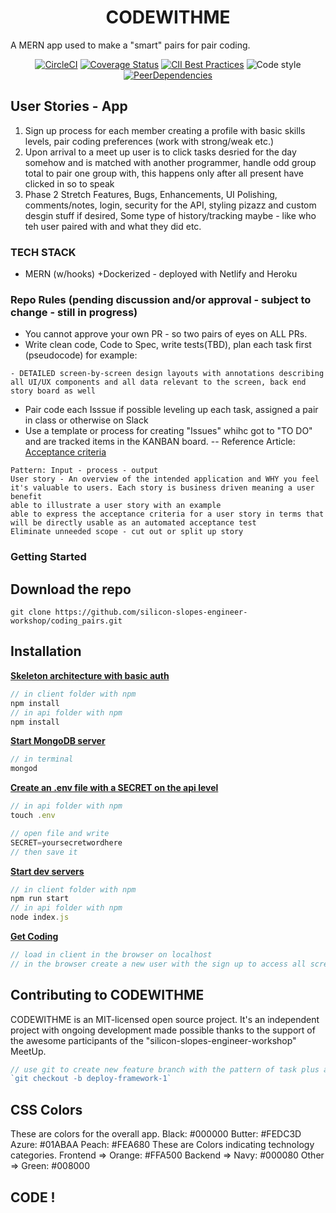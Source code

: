 <h1 align="center">CODEWITHME</h1>
<p>A MERN app used to make a "smart" pairs for pair coding.</p>
<div align="center">




[![CircleCI](https://img.shields.io/circleci/project/github/mui-org/material-ui/next.svg)]()
[![Coverage Status](https://img.shields.io/codecov/c/github/mui-org/material-ui/next.svg)]()
[![CII Best Practices](https://bestpractices.coreinfrastructure.org/projects/1320/badge)]()
![Code style](https://img.shields.io/badge/code_style-prettier-ff69b4.svg)
[![PeerDependencies](https://david-dm.org/mui-org/material-ui/next/peer-status.svg?path=packages/material-ui)]()

</div>




## User Stories - App 
1. Sign up process for each member creating a profile with basic skills levels, pair coding preferences (work with strong/weak etc.)  
2. Upon arrival to a meet up user is to click tasks desried for the day somehow and is matched with another programmer, handle odd group total to pair one group with, this happens only after all present have clicked in so to speak 
3. Phase 2 Stretch Features, Bugs, Enhancements, UI Polishing, comments/notes, login, security for the API, styling pizazz and custom desgin stuff if desired, Some type of history/tracking maybe - like who teh user paired with and what they did etc. 


### TECH STACK
- MERN (w/hooks) +Dockerized - deployed with Netlify and Heroku

### Repo Rules (pending discussion and/or approval - subject to change - still in progress) 
- You cannot approve your own PR - so two pairs of eyes on ALL PRs.
- Write clean code, Code to Spec, write tests(TBD), plan each task first (pseudocode) for example:
```
- DETAILED screen-by-screen design layouts with annotations describing all UI/UX components and all data relevant to the screen, back end story board as well 
```
- Pair code each Isssue if possible leveling up each task, assigned a pair in class or otherwise on Slack
- Use a template or process for creating "Issues" whihc got to "TO DO" and are tracked items in the KANBAN board.
-- Reference Article: [Acceptance criteria](http://www.payton-consulting.com/user-stories-create-acceptance-criteria/)
```
Pattern: Input - process - output  
User story - An overview of the intended application and WHY you feel it's valuable to users. Each story is business driven meaning a user benefit
able to illustrate a user story with an example
able to express the acceptance criteria for a user story in terms that will be directly usable as an automated acceptance test
Eliminate unneeded scope - cut out or split up story 
```

### Getting Started 

## Download the repo

`git clone https://github.com/silicon-slopes-engineer-workshop/coding_pairs.git`


## Installation


**[Skeleton architecture with basic auth]()**
```javascript
// in client folder with npm
npm install 
// in api folder with npm
npm install 
```

**[Start MongoDB server]()**
```javascript
// in terminal
mongod
```

**[Create an .env file with a SECRET on the api level]()** 
```javascript
// in api folder with npm
touch .env

// open file and write 
SECRET=yoursecretwordhere
// then save it 
```

**[Start dev servers]()** 
```javascript
// in client folder with npm
npm run start
// in api folder with npm
node index.js
```

**[Get Coding]()** 
```javascript
// load in client in the browser on localhost
// in the browser create a new user with the sign up to access all screens including auth protected routes

```

## Contributing to CODEWITHME

CODEWITHME is an MIT-licensed open source project. It's an independent project with ongoing development made possible thanks to the support of the awesome participants of the "silicon-slopes-engineer-workshop" MeetUp. 
```javascript
// use git to create new feature branch with the pattern of task plus a dash with the iteration of that feature
`git checkout -b deploy-framework-1`
```
## CSS Colors
  These are colors for the overall app.
  Black: #000000
  Butter: #FEDC3D
  Azure: #01ABAA
  Peach: #FEA680
  These are Colors indicating technology categories.
  Frontend => Orange: #FFA500
  Backend => Navy: #000080
  Other => Green: #008000

## CODE !

